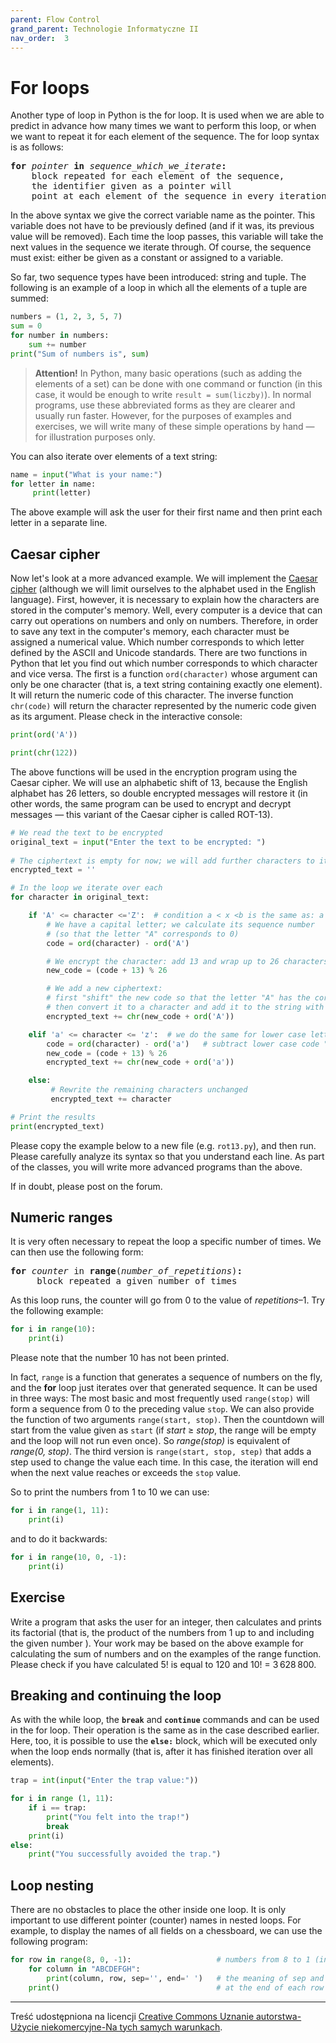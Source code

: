 ```yaml
---
parent: Flow Control
grand_parent: Technologie Informatyczne II
nav_order:  3
---
```


# For loops

Another type of loop in Python is the for loop. It is used when we are able to predict in advance how many times we want to perform this loop, or when we want to repeat it for each element of the sequence. The for loop syntax is as follows:

<pre>
<b>for</b> <i>pointer</i> <b>in</b> <i>sequence_which_we_iterate</i><b>:</b>
    block repeated for each element of the sequence,
    the identifier given as a pointer will
    point at each element of the sequence in every iteration
</pre>

In the above syntax  we give the correct variable name as the pointer. This variable does not have to be previously defined (and if it was, its previous value will be removed). Each time the loop passes, this variable will take the next values ​​in the sequence we iterate through. Of course, the sequence must exist: either be given as a constant or assigned to a variable.

So far, two sequence types have been introduced: string and tuple. The following is an example of a loop in which all the elements of a tuple are summed:

```python
numbers = (1, 2, 3, 5, 7)
sum = 0
for number in numbers:
    sum += number
print("Sum of numbers is", sum)
```

> **Attention!** In Python, many basic operations (such as adding the elements of a set) can be done with one command or function (in this case, it would be enough to write `result = sum(liczby)`). In normal programs, use these abbreviated forms as they are clearer and usually run faster. However, for the purposes of examples and exercises, we will write many of these simple operations by hand — for illustration purposes only.

You can also iterate over elements of a text string:

```python
name = input("What is your name:")
for letter in name:
     print(letter)
```

The above example will ask the user for their first name and then print each letter in a separate line.

## Caesar cipher

Now let's look at a more advanced example. We will implement the [Caesar cipher](https://en.wikipedia.org/wiki/Caesar_cipher) (although we will limit ourselves to the alphabet used in the English language). First, however, it is necessary to explain how the characters are stored in the computer's memory. Well, every computer is a device that can carry out operations on numbers and only on numbers. Therefore, in order to save any text in the computer's memory, each character must be assigned a numerical value. Which number corresponds to which letter defined by the ASCII and Unicode standards. There are two functions in Python that let you find out which number corresponds to which character and vice versa. The first is a function `ord(character)` whose argument can only be one character (that is, a text string containing exactly one element). It will return the numeric code of this character. The inverse function `chr(code)` will return the character represented by the numeric code given as its argument. Please check in the interactive console:

```python
print(ord('A'))

print(chr(122))
```

The above functions will be used in the encryption program using the Caesar cipher. We will use an alphabetic shift of 13, because the English alphabet has 26 letters, so double encrypted messages will restore it (in other words, the same program can be used to encrypt and decrypt messages — this variant of the Caesar cipher is called ROT-13).

```python
# We read the text to be encrypted
original_text = input("Enter the text to be encrypted: ")
 
# The ciphertext is empty for now; we will add further characters to it
encrypted_text = ''

# In the loop we iterate over each
for character in original_text:

    if 'A' <= character <='Z':  # condition a < x <b is the same as: a < x and x < b
        # We have a capital letter; we calculate its sequence number
        # (so that the letter "A" corresponds to 0)
        code = ord(character) - ord('A')

        # We encrypt the character: add 13 and wrap up to 26 characters (remainder from division)
        new_code = (code + 13) % 26

        # We add a new ciphertext: 
        # first "shift" the new code so that the letter "A" has the correct code, 
        # then convert it to a character and add it to the string with the result
        encrypted_text += chr(new_code + ord('A'))

    elif 'a' <= character <= 'z':  # we do the same for lower case letters
        code = ord(character) - ord('a')   # subtract lower case code "a"
        new_code = (code + 13) % 26
        encrypted_text += chr(new_code + ord('a'))

    else: 
         # Rewrite the remaining characters unchanged
         encrypted_text += character

# Print the results 
print(encrypted_text)
```

Please copy the example below to a new file (e.g. `rot13.py`), and then run. Please carefully analyze its syntax so that you understand each line. As part of the classes, you will write more advanced programs than the above.

If in doubt, please post on the forum.

## Numeric ranges

It is very often necessary to repeat the loop a specific number of times. We can then use the following form:

<pre>
<b>for</b> <i>counter</i> in <b>range</b>(<i>number_of_repetitions</i>)<b>:</b>
     block repeated a given number of times
</pre>

As this loop runs, the counter will go from 0 to the value of *repetitions*–1. Try the following example:

```python
for i in range(10): 
    print(i)
```

Please note that the number 10 has not been printed.

In fact, `range` is a function that generates a sequence of numbers on the fly, and the **for** loop just iterates over that generated sequence. It can be used in three ways: The most basic and most frequently used `range(stop)` will form a sequence from 0 to the preceding value `stop`. We can also provide the function of two arguments `range(start, stop)`. Then the countdown will start from the value given as `start` (if *start* ≥ *stop*, the range will be empty and the loop will not run even once). So *range(stop)* is equivalent of *range(0, stop)*. The third version is `range(start, stop, step)` that adds a step used to change the value each time. In this case, the iteration will end when the next value reaches or exceeds the `stop` value.

So to print the numbers from 1 to 10 we can use:

```python
for i in range(1, 11): 
    print(i)
```

and to do it backwards:

```python
for i in range(10, 0, -1): 
    print(i)
```

## Exercise

Write a program that asks the user for an integer, then calculates and prints its factorial (that is, the product of the numbers from 1 up to and including the given number ). Your work may be based on the above example for calculating the sum of numbers and on the examples of the range function. Please check if you have calculated 5! is equal to 120 and 10! = 3 628 800.

## Breaking and continuing the loop

As with the while loop, the **`break`** and **`continue`** commands and can be used in the for loop. Their operation is the same as in the case described earlier. Here, too, it is possible to use the **`else:`** block, which will be executed only when the loop ends normally (that is, after it has finished iteration over all elements).

```python
trap = int(input("Enter the trap value:"))

for i in range (1, 11):
    if i == trap:
        print("You felt into the trap!") 
        break
    print(i) 
else: 
    print("You successfully avoided the trap.")
```

## Loop nesting

There are no obstacles to place the other inside one loop. It is only important to use different pointer (counter) names in nested loops. For example, to display the names of all fields on a chessboard, we can use the following program:

```python
for row in range(8, 0, -1):                   # numbers from 8 to 1 (inclusive) backwards (row 8 will be on top)
    for column in "ABCDEFGH":
        print(column, row, sep='', end=' ')   # the meaning of sep and end was explained before
    print()                                   # at the end of each row we only print a newline (default end)
```

---

Treść udostępniona na licencji [Creative Commons Uznanie autorstwa-Użycie niekomercyjne-Na tych samych warunkach](https://creativecommons.org/licenses/by-nc-sa/4.0/deed.pl).
